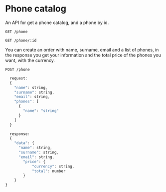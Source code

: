 # Phone catalog

An API for get a phone catalog, and a phone by id.

```GET /phone```

```GET /phone/:id```

You can create an order with name, surname, email and a list of phones,
in the response you get your information and the total price of the 
phones you want, with the currency.

```POST /phone```

```javascript
  request:
  {
    "name": string,
    "surname": string,
    "email": string,
    "phones": [
      {
        "name": "string"
      }
    ]
  }

  response:
  {
    "data": {
      "name": string,
      "surname": string,
      "email": string,
        "price": {
            "currency": string,
            "total": number
        }
    }
}
```
